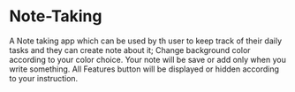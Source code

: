 # Note-Taking
A Note taking app which can be used by th user to keep track of their daily tasks and they can create note about it;
Change background color according to your color choice.
Your note will be save or add only when you write something.
All Features button will be displayed or hidden according to your instruction.
